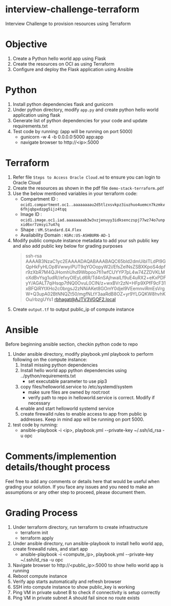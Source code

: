 # interview-challenge-terraform
Interview Challenge to provision resources using Terraform

# Objective

1. Create a Python hello world app using Flask
1. Create the resources on OCI as using Terraform
1. Configure and deploy the Flask application using Ansible

# Python

1. Install python dependencies flask and gunicorn
1. Under python directory, modify `app.py` and create python hello world application using flask
1. Generate list of python dependencies for your code and update requirements.txt
1. Test code by running: (app will be running on port 5000)
    - gunicorn -w 4 -b 0.0.0.0:5000 app:app
    - navigate browser to http://\<ip\>:5000


# Terraform

1. Refer file `Steps to Access Oracle Cloud.md` to ensure you can login to Oracle Cloud
1. Create the resources as shown in the pdf file `demo-stack-terraform.pdf`
1. Use the below mentioned variables in your terraform code:
    - Compartment ID : `ocid1.compartment.oc1..aaaaaaaau2d5tlzxsvkpz3iuzhuo4uemcn7kzmkv6fhjqbpxdzpg5ijz4tqq`
    - Image ID : `ocid1.image.oc1.iad.aaaaaaaab3w3vzjenuyy3idksenczspj77wz74o7unpxid6xr7zmsyi7u47q`
    - Shape : `VM.Standard.E4.Flex`
    - Availability Domain : `KGRc:US-ASHBURN-AD-1`
1. Modify public compute instance metadata to add your ssh public key and also add public key below for grading purposes
    > ssh-rsa AAAAB3NzaC1yc2EAAAADAQABAAABAQC65bld2dmUibITLdPl9GQpHkFyHLOp8VwwyiPUT9qYOOopyW2i/EfsZeINsZSBXKpoS4dpfr9zXbR7M4QJHomhUhd9Wbpoo7fi1wfCUYYP7pL4w74ZZDVKLMoXdBvYsg1udR//efxyOlEyLd6R/Td4nSAjhwalLf9uE4uRX2+eKxPDFyY/AGALT7qiHsqp7tNQ0OvuL0CIN/z+wxBVr2zN+HFp9XPfF9cF31xBFQiRYtXHo2c0brgsJ2zNNiAKet8GOmY0djel9VEemnviRmEsVrgW+Q3upA02BtNNQZt50/mgfNLtY3aaRdB8OZ+yr9YLGQKW8hvhKOu/rbzgUYs1 rbhagat@AJTV3VGQF2.local
1. Create `output.tf` to output public_ip of compute instance


# Ansible

Before beginning ansible section, checkin python code to repo
1. Under ansible directory, modify playbook.yml playbook to perform following on the compute instance:
    1. Install missing python dependencies
    1. Install hello world app python dependencies using ../python/requirements.txt
        - set executable parameter to use pip3
    1. copy files/helloworld.service to /etc/systemd/system
        - make sure files are owned by root:root
        - verify path to repo in helloworld.service is correct. Modify if necessary
    1. enable and start helloworld systemd service
    1. create firewalld rules to enable access to app from public ip addresses. Keep in mind app will be running on port 5000.
1. test code by running:
    - ansible-playbook -i \<ip\>, playbook.yml --private-key ~/.ssh/id_rsa -u opc

# Comments/implemention details/thought process
Feel free to add any comments or details here that would be useful when grading your solution. If you face any issues and you need to make an assumptions or any other step to proceed, please document them.


# Grading Process

1. Under terraform directory, run terraform to create infrastructure
    - terraform init
    - terraform apply
1. Under ansible directory, run ansible-playbook to install hello world app, create firewalld rules, and start app
    - ansible-playbook -i <compute_ip>, playbook.yml --private-key ~/.ssh/id_rsa -u opc
1. Navigate browser to http://\<public_ip\>:5000 to show hello world app is running
1. Reboot compute instance
1. Verify app starts automatically and refresh browser
1. SSH into compute instance to show public_key is working
1. Ping VM in private subnet B to check if connectivity is setup correctly
1. Ping VM in private subnet A should fail since no route exists